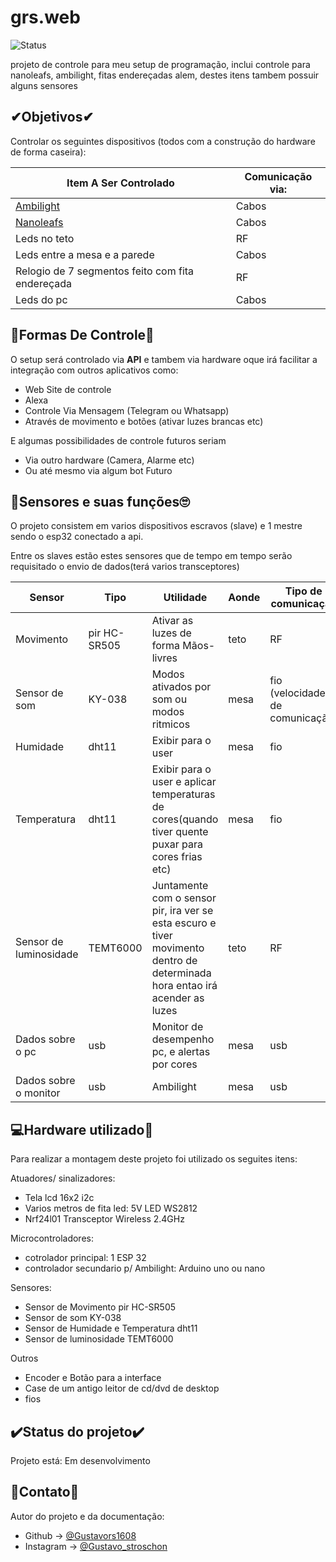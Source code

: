 # grs.web
![Status](https://img.shields.io/badge/Status-Pre_project-brightgreen)


projeto de controle para meu setup de programação, inclui controle para nanoleafs, ambilight, fitas endereçadas alem, destes itens tambem possuir alguns sensores

## ✔Objetivos✔

Controlar os seguintes dispositivos (todos com a construção do hardware de forma caseira):

| Item A Ser Controlado                                                | Comunicação via:  |
|----------------------------------------------------------------------|-------------------|
| [Ambilight](https://duckduckgo.com/?q=ambiligjt&iax=images&ia=images)| Cabos             |
| [Nanoleafs](https://duckduckgo.com/?q=nanoleafs&iax=images&ia=images)| Cabos             |
| Leds no teto                                                         | RF                |
| Leds entre a mesa e a parede                                         | Cabos             |
| Relogio de 7 segmentos feito com fita endereçada                     | RF                |
| Leds do pc                                                           | Cabos             |

## 🤖Formas De Controle🤖

O setup será controlado via **API** e tambem via hardware oque irá facilitar a integração com outros aplicativos como:

- Web Site de controle
- Alexa
- Controle Via Mensagem (Telegram ou Whatsapp)
- Através de movimento e botões (ativar luzes brancas etc)

E algumas possibilidades de controle futuros seriam
- Via outro hardware (Camera, Alarme etc)
- Ou até mesmo via algum bot Futuro

## 👀Sensores e suas funções🙄

O projeto consistem em varios dispositivos escravos (slave) e 1 mestre sendo o esp32 conectado a api.

Entre os slaves estão estes sensores que de tempo em tempo serão requisitado o envio de dados(terá varios transceptores)

| Sensor                 | Tipo         | Utilidade                                                                                                                    | Aonde | Tipo de comunicação      |
|------------------------|--------------|------------------------------------------------------------------------------------------------------------------------------|-------|--------------------------|
| Movimento              | pir HC-SR505 | Ativar as luzes de forma Mãos-livres                                                                                         | teto  | RF                       |
| Sensor de som          | KY-038       | Modos ativados por som ou modos ritmicos                                                                                     | mesa  | fio (velocidade de comunicação) |
| Humidade               | dht11        | Exibir para o user                                                                                                           | mesa  | fio                      |
| Temperatura            | dht11        | Exibir para o user e aplicar temperaturas de cores(quando tiver quente puxar para cores frias etc)                           | mesa  | fio                      |
| Sensor de luminosidade | TEMT6000     | Juntamente com o sensor pir, ira ver se esta escuro e tiver movimento dentro de determinada hora entao irá acender as luzes  | teto  | RF                       |
| Dados sobre o pc       | usb          | Monitor de desempenho pc, e alertas por cores                                                                                | mesa  | usb                      |
| Dados sobre o monitor  | usb          | Ambilight                                                                                                                    | mesa  | usb                      |

## 💻Hardware utilizado🔌


Para realizar a montagem deste projeto foi utilizado os seguites itens:

Atuadores/ sinalizadores:
- Tela lcd 16x2 i2c
- Varios metros de fita led: 5V LED WS2812
- Nrf24l01 Transceptor Wireless 2.4GHz

Microcontroladores: 
- cotrolador principal: 1 ESP 32
- controlador secundario p/ Ambilight: Arduino uno ou nano

Sensores:
- Sensor de Movimento pir HC-SR505
- Sensor de som KY-038 
- Sensor de Humidade e Temperatura dht11
- Sensor de luminosidade TEMT6000

Outros
- Encoder e Botão para a interface
- Case de um antigo leitor de cd/dvd de desktop
- fios


## ✔️Status do projeto✔️

Projeto está: Em desenvolvimento

## 📱Contato📱


Autor do projeto e da documentação: 
* Github -> [@Gustavors1608](https://github.com/gustavors1608)
* Instagram -> [@Gustavo_stroschon](https://instagram.com/gustavo_stroschon)
